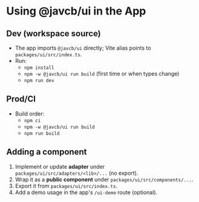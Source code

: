 # Using @javcb/ui in the App

## Dev (workspace source)
- The app imports `@javcb/ui` directly; Vite alias points to `packages/ui/src/index.ts`.
- Run:
  - `npm install`
  - `npm -w @javcb/ui run build` (first time or when types change)
  - `npm run dev`

## Prod/CI
- Build order:
  - `npm ci`
  - `npm -w @javcb/ui run build`
  - `npm run build`

## Adding a component
1) Implement or update **adapter** under `packages/ui/src/adapters/<lib>/...` (no export).
2) Wrap it as a **public component** under `packages/ui/src/components/...`.
3) Export it from `packages/ui/src/index.ts`.
4) Add a demo usage in the app's `/ui-demo` route (optional).
